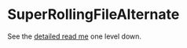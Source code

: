 # SuperRollingFileAlternate

See the [detailed read me](https://github.com/aarondh/SuperRollingFileAlternate/blob/master/Serilog.Sinks.SuperRollingFileAlternate/ReadMe.md) one level down. 
